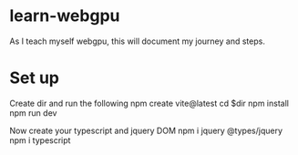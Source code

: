 # learn-webgpu
As I teach myself webgpu, this will document my journey and steps.

# Set up
Create dir and run the following
npm create vite@latest
cd $dir
npm install
npm run dev 

Now create your typescript and jquery DOM
npm i jquery @types/jquery
npm i typescript

